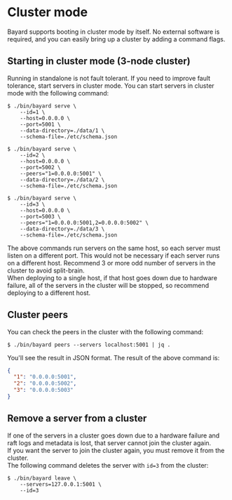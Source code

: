 # Cluster mode

Bayard supports booting in cluster mode by itself. No external software is required, and you can easily bring up a cluster by adding a command flags.


## Starting in cluster mode (3-node cluster)

Running in standalone is not fault tolerant. If you need to improve fault tolerance, start servers in cluster mode.
You can start servers in cluster mode with the following command:

```text
$ ./bin/bayard serve \
    --id=1 \
    --host=0.0.0.0 \
    --port=5001 \
    --data-directory=./data/1 \
    --schema-file=./etc/schema.json
```

```text
$ ./bin/bayard serve \
    --id=2 \
    --host=0.0.0.0 \
    --port=5002 \
    --peers="1=0.0.0.0:5001" \
    --data-directory=./data/2 \
    --schema-file=./etc/schema.json
```

```text
$ ./bin/bayard serve \
    --id=3 \
    --host=0.0.0.0 \
    --port=5003 \
    --peers="1=0.0.0.0:5001,2=0.0.0.0:5002" \
    --data-directory=./data/3 \
    --schema-file=./etc/schema.json
```

The above commands run servers on the same host, so each server must listen on a different port. This would not be necessary if each server runs on a different host.
Recommend 3 or more odd number of servers in the cluster to avoid split-brain.  
When deploying to a single host, if that host goes down due to hardware failure, all of the servers in the cluster will be stopped, so recommend deploying to a different host.

## Cluster peers

You can check the peers in the cluster with the following command:

```text
$ ./bin/bayard peers --servers localhost:5001 | jq .
```

You'll see the result in JSON format. The result of the above command is:

```json
{
  "1": "0.0.0.0:5001",
  "2": "0.0.0.0:5002",
  "3": "0.0.0.0:5003"
}
```

## Remove a server from a cluster

If one of the servers in a cluster goes down due to a hardware failure and raft logs and metadata is lost, that server cannot join the cluster again.  
If you want the server to join the cluster again, you must remove it from the cluster.  
The following command deletes the server with `id=3` from the cluster:

```text
$ ./bin/bayard leave \
    --servers=127.0.0.1:5001 \
    --id=3
```
